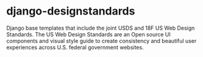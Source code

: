 django-designstandards
======================

Django base templates that include the joint USDS and 18F US Web Design
Standards. The US Web Design Standards are an Open source UI components
and visual style guide to create consistency and beautiful user experiences
across U.S. federal government websites.
